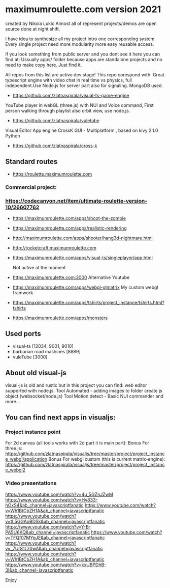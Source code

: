 # maximumroulette.com version 2021

created by Nikola Lukic
Almost all of represent projects/demos are open source done at night shift.

I have idea to synthesize all my project intro one corresponding system. Every single project need more modularity
more easy reusable access.

If you look something from public server and you dont see it here you can find at:
Ussually apps/ folder because apps are standalone projects and no need to make copy
here. Just find it.

All repos from this list are active dev stage!
This repo corespond with:
 Great typescript engine with video chat in real time vs physics,
   full independent.Use Node.js for server part also for signaling.
   MongoDB used.
 - https://github.com/zlatnaspirala/visual-ts-game-engine

 YouTube player in webGL (three.js) with NUI and Voice command, First person walking 
 through playlist also orbit view, use node.js.
 - https://github.com/zlatnaspirala/vuletube

 Visual Editor App engine CrossK GUI - Multiplatform , based on kivy 2.1.0 Python
 - https://github.com/zlatnaspirala/cross-k

## Standard routes

  - https://roulette.maximumroulette.com
   ### Commercial project:
   ### https://codecanyon.net/item/ultimate-roulette-version-10/26607762

  - https://maximumroulette.com/apps/shoot-the-zombie

  - https://maximumroulette.com/apps/realistic-rendering

  - http://maximumroulette.com/apps/shooter/hang3d-nightmare.html

  - http://rocketcraft.maximumroulette.com

  - https://maximumroulette.com/apps/visual-ts/singleplayer/app.html

    Not active at the moment
  - https://maximumroulette.com:3000                             Alternative Youtube

  - https://maximumroulette.com/apps/webgl-glmatrix              My custom webgl framwork

  - https://maximumroulette.com/apps/tshirts/project_instance/tshirts.html?tshirts

  - https://maximumroulette.com/apps/monsters

## Used ports

  - visual-ts [12034, 9001, 9010]
  - barbarian road mashines [8889]
  - vuleTube [3000]


## About old visual-js
visual-js is old and rustic but in this project you can find:
web editor supported with node.js. Tool
Automated - adding images to folder create js object (websocket/node.js) Tool
Motion detect - Basic NUI commander and more...

## You can find next apps in visualjs:
### Project instance point
For 2d canvas (all tools works with 2d part it is main part):
Bonus For three.js:
https://github.com/zlatnaspirala/visualjs/tree/master/project/project_instance_webgl/application
Bonus For webgl custom (this is current matrix-engine):
https://github.com/zlatnaspirala/visualjs/tree/master/project/project_instance_webgl2


### Video presentations
https://www.youtube.com/watch?v=4u_5GZnJZwM
https://www.youtube.com/watch?v=Hy833-hOxS4&ab_channel=javascriptfanatic
https://www.youtube.com/watch?v=Wh1BtCbZH1A&ab_channel=javascriptfanatic
https://www.youtube.com/watch?v=tL5GGAoBDSk&ab_channel=javascriptfanatic
https://www.youtube.com/watch?v=Y-B-PA5U6KQ&ab_channel=javascriptfanatic
https://www.youtube.com/watch?v=TFQf07MYqJE&ab_channel=javascriptfanatic
https://www.youtube.com/watch?v=_7Ur81Lz0wA&ab_channel=javascriptfanatic
https://www.youtube.com/watch?v=Wh1BtCbZH1A&ab_channel=javascriptfanatic
https://www.youtube.com/watch?v=kxUBPDhB-3I&ab_channel=javascriptfanatic

Enjoy
